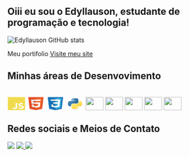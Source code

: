 ## Oiii eu sou o Edyllauson, estudante de programação e tecnologia!

![Edyllauson GitHub stats](https://github-readme-stats.vercel.app/api?username=Edyllauson&show_icons=true&theme=radical)

Meu portifolio 
<a href="https://edyllausonwebcom.godaddysites.com">Visite meu site</a>

## Minhas áreas de Desenvovimento
<div style="display: inline_block"><br>
<img align="center" alt="Edy-Js" height="30" width="40" src="https://raw.githubusercontent.com/devicons/devicon/master/icons/javascript/javascript-plain.svg">
<img align="center" alt="Edy-HTML" height="30" width="40" src="https://raw.githubusercontent.com/devicons/devicon/master/icons/html5/html5-original.svg">
<img align="center" alt="Edy-CSS" height="30" width="40" src="https://raw.githubusercontent.com/devicons/devicon/master/icons/css3/css3-original.svg">
<img align="center" alt="Edy-Python" height="30" width="40" src="https://raw.githubusercontent.com/devicons/devicon/master/icons/python/python-original.svg">
<img align="center" alt="" height="30" width="40" <img src="https://cdn.jsdelivr.net/gh/devicons/devicon/icons/sass/sass-original.svg" />
<img align="center" alt="" height="30" width="40" <img src="https://cdn.jsdelivr.net/gh/devicons/devicon/icons/mysql/mysql-original.svg" />
<img align="center" alt="" height="30" width="40"  <img src="https://cdn.jsdelivr.net/gh/devicons/devicon/icons/c/c-original.svg" />
<img align="center" alt="" height="30" width="40"  <img src="https://cdn.jsdelivr.net/gh/devicons/devicon/icons/php/php-original.svg" />
<img align="center" alt="" height="30" width="40" <img src="https://cdn.jsdelivr.net/gh/devicons/devicon@latest/icons/java/java-original-wordmark.svg" />
          
          
          
</div>

## Redes sociais e Meios de Contato
<div> 
  <a href="https://instagram.com/edyllauson__" target="_blank"><img src="https://img.shields.io/badge/-Instagram-%23E4405F?style=for-the-badge&logo=instagram&logoColor=white" target="_blank"></a>
  <a href="https://open.spotify.com/user/21mll2dkoor2npznsitln5svq"><img src="https://img.shields.io/badge/Spotify-1ED760?&style=for-the-badge&logo=spotify&logoColor=white"</a>
     <a href = "edyllauson.computerscience@gmail.com"><img src="https://img.shields.io/badge/-Gmail-%23333?style=for-the-badge&logo=gmail&logoColor=white" target="_blank"></a>

   
